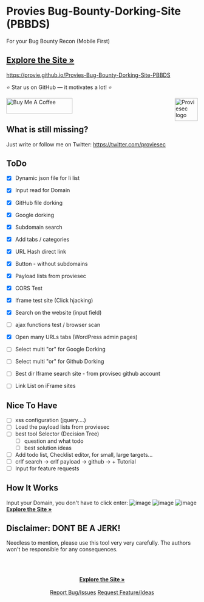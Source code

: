 # Provies Bug-Bounty-Dorking-Site (PBBDS)

For your Bug Bounty Recon (Mobile First) 
<h2><a href="https://provie.github.io/Provies-Bug-Bounty-Dorking-Site-PBBDS/"><strong>Explore the Site »</strong></a></h2>
<a href="https://provie.github.io/Provies-Bug-Bounty-Dorking-Site-PBBDS/">https://provie.github.io/Provies-Bug-Bounty-Dorking-Site-PBBDS</a>
<br>

:star: Star us on GitHub — it motivates a lot! :star:

<a href="https://www.buymeacoffee.com/proviesec" target="_blank"><img src="https://cdn.buymeacoffee.com/buttons/default-orange.png" alt="Buy Me A Coffee" height="41" width="174"></a>
<a href="https://proviesec.org/">
    <img src="https://avatars.githubusercontent.com/u/92156402?s=400&u=7fe0dbb9085a37818ee8c2b061432a9a69cbff42&v=4" alt="Proviesec logo" title="Proviesec" align="right" height="60" />
</a>

## What is still missing? 
Just write or follow me on Twitter: https://twitter.com/proviesec

## ToDo
- [x] Dynamic json file for li list
- [x] Input read for Domain
- [x] GitHub file dorking
- [x] Google dorking
- [x] Subdomain search
- [x] Add tabs / categories
- [x] URL Hash direct link
- [x] Button - without subdomains
- [x] Payload lists from proviesec
- [x] CORS Test
- [x] Iframe test site (Click hjacking)
- [x] Search on the website (input field) 
- [ ] ajax functions test / browser scan
- [x] Open many URLs tabs (WordPress admin pages)
- [ ] Select multi "or" for Google Dorking
- [ ] Select multi "or" for Github Dorking
- [ ] Best dir Iframe search site - from provisec github account
- [ ] Link List on iFrame sites


## Nice To Have
- [ ] xss configuration (jquery....)
- [ ] Load the payload lists from proviesec
- [ ] best tool Selector (Decision Tree)
  - [ ] question and what todo 
  - [ ] best solution ideas
- [ ] Add todo list, Checklist editor, for small, large targets...
- [ ] crlf search -> crlf payload -> github -> + Tutorial
- [ ] Input for feature requests

## How It Works   
Input your Domain, you don't have to click enter:
![image](https://user-images.githubusercontent.com/6010786/147967095-591b24f0-35aa-4a1f-98ff-88771cf498fa.png)
![image](https://user-images.githubusercontent.com/6010786/149332543-bf016cd7-63a1-4acf-8fc0-868d1ed0adcd.png)
![image](https://user-images.githubusercontent.com/6010786/149332591-ff0a92ab-420f-4dbe-a1f5-297a6e547ca9.png)
<a href="https://provie.github.io/Provies-Bug-Bounty-Dorking-Site-PBBDS/"><strong>Explore the Site »</strong></a>


## Disclaimer: DONT BE A JERK!
Needless to mention, please use this tool very very carefully. The authors won't be responsible for any consequences. 


<br />
<p align="center">
  <a href="">
  </a>
  <p align="center">
    <br />
    <a href="https://provie.github.io/Provies-Bug-Bounty-Dorking-Site-PBBDS/"><strong>Explore the Site »</strong></a>
    <br />
    <br />
    <a href="https://github.com/provie/Provies-Bug-Bounty-Dorking-Site-PBBDS/issues/new">Report Bug/Issues</a>
    <a href="https://github.com/provie/Provies-Bug-Bounty-Dorking-Site-PBBDS/discussions/new">Request Feature/Ideas</a>
  </p>
</p>

